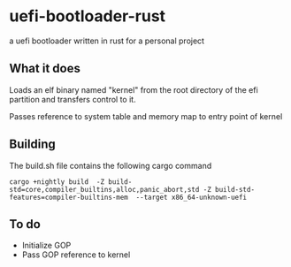 # uefi-bootloader-rust
a uefi bootloader written in rust for a personal project


## What it does ##
Loads an elf binary named "kernel" from the root directory of the efi partition and transfers control to it.

Passes reference to system table and memory map to entry point of kernel



## Building ##
The build.sh file contains the following cargo command
```
cargo +nightly build  -Z build-std=core,compiler_builtins,alloc,panic_abort,std -Z build-std-features=compiler-builtins-mem  --target x86_64-unknown-uefi
```

## To do ##

*   Initialize GOP
*   Pass GOP reference to kernel
